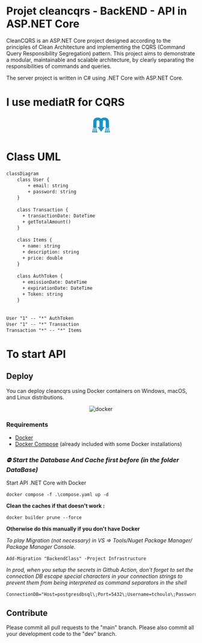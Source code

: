 # Projet cleancqrs - BackEND - API in ASP.NET Core

CleanCQRS is an ASP.NET Core project designed according to the principles of Clean Architecture and implementing the CQRS (Command Query Responsibility Segregation) pattern. This project aims to demonstrate a modular, maintainable and scalable architecture, by clearly separating the responsibilities of commands and queries. 

The server project is written in C# using .NET Core with ASP.NET Core.

# I use mediatR for CQRS

<p align="center">
  <img src="./assets/mediatR.png" width="50" height="50">
</p>

# Class UML

```mermaid
classDiagram
    class User {
        + email: string
        + password: string
    }

    class Transaction {
      + transactionDate: DateTime
      + getTotalAmount()
    }

    class Items {
      + name: string
      + description: string
      + price: double
    }

    class AuthToken {
      + emissionDate: DateTime
      + expirationDate: DateTime
      + Token: string
    }


User "1" -- "*" AuthToken
User "1" -- "*" Transaction
Transaction "*" -- "*" Items
```

# To start API

## Deploy

You can deploy cleancqrs using Docker containers on Windows, macOS, and Linux distributions.

<p align="center">
    <img src="https://i.imgur.com/SZc8JnH.png" alt="docker" />
  </a>
</p>

### Requirements

- [Docker](https://www.docker.com/community-edition#/download)
- [Docker Compose](https://docs.docker.com/compose/install/) (already included with some Docker installations)

### *⛔ Start the Database And Cache first before (in the folder DataBase)*

Start API .NET Core with Docker
```
docker compose -f .\compose.yaml up -d
```

**Clean the caches if that doesn't work :**

```
docker builder prune --force
```

**Otherwise do this manually if you don't have Docker**

*To play Migration (not necessary) in VS => Tools/Nuget Package Manager/ Package Manager Console.*
```
Add-Migration "BackendClass" -Project Infrastructure
```

*In prod, when you setup the secrets in Github Action, don't forget to set the connection DB escape special characters in your connection strings to prevent them from being interpreted as command separators in the shell*
```
ConnectionDB="Host=postgresdbsql\;Port=5432\;Username=tchoulo\;Password=123tchoulo123\;Database=devDB\;"
```

## Contribute

 Please commit all pull requests to the "main" branch. Please also commit all your development code to the "dev" branch.